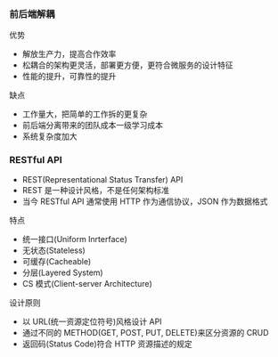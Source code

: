### 前后端解耦

优势
* 解放生产力，提高合作效率
* 松耦合的架构更灵活，部署更方便，更符合微服务的设计特征
* 性能的提升，可靠性的提升

缺点
* 工作量大，把简单的工作拆的更复杂
* 前后端分离带来的团队成本一级学习成本
* 系统复杂度加大


### RESTful API

* REST(Representational Status Transfer) API
* REST 是一种设计风格，不是任何架构标准
* 当今 RESTful API 通常使用 HTTP 作为通信协议，JSON 作为数据格式

特点
* 统一接口(Uniform Inrterface)
* 无状态(Stateless)
* 可缓存(Cacheable)
* 分层(Layered System)
* CS 模式(Client-server Architecture)

设计原则
* 以 URL(统一资源定位符号)风格设计 API
* 通过不同的 METHOD(GET, POST, PUT, DELETE)来区分资源的 CRUD
* 返回码(Status Code)符合 HTTP 资源描述的规定
